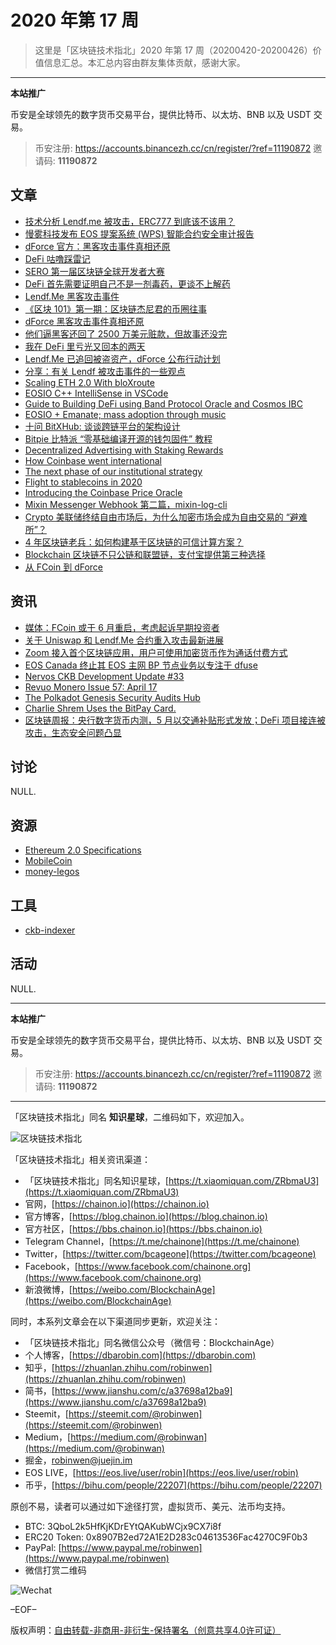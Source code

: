 # 2020 年第 17 周

> 这里是「区块链技术指北」2020 年第 17 周（20200420-20200426）价值信息汇总。本汇总内容由群友集体贡献，感谢大家。

***

**本站推广**

币安是全球领先的数字货币交易平台，提供比特币、以太坊、BNB 以及 USDT 交易。

> 币安注册: https://accounts.binancezh.cc/cn/register/?ref=11190872
> 邀请码: **11190872**

## 文章

* [技术分析 Lendf.me 被攻击，ERC777 到底该不该用？](https://bbs.chainon.io/d/5585)
* [慢雾科技发布 EOS 提案系统 (WPS) 智能合约安全审计报告](https://bbs.chainon.io/d/5586)
* [dForce 官方：黑客攻击事件真相还原](https://bbs.chainon.io/d/5587)
* [DeFi 咕噜踩雷记](https://bbs.chainon.io/d/5588)
* [SERO 第一届区块链全球开发者大赛](https://bbs.chainon.io/d/5589)
* [DeFi 首先需要证明自己不是一剂毒药，更谈不上解药](https://bbs.chainon.io/d/5590)
* [Lendf.Me 黑客攻击事件](https://bbs.chainon.io/d/5591)
* [《区块 101》第一期：区块链杰尼君的币圈往事](https://bbs.chainon.io/d/5592)
* [dForce 黑客攻击事件真相还原](https://bbs.chainon.io/d/5594)
* [他们逼黑客还回了 2500 万美元赃款，但故事还没完](https://bbs.chainon.io/d/5595)
* [我在 DeFi 里亏光又回本的两天](https://bbs.chainon.io/d/5596)
* [Lendf.Me 已追回被盗资产，dForce 公布行动计划](https://bbs.chainon.io/d/5597)
* [分享：有关 Lendf 被攻击事件的一些观点](https://bbs.chainon.io/d/5598)
* [Scaling ETH 2.0 With bloXroute](https://bbs.chainon.io/d/5601)
* [EOSIO C++ IntelliSense in VSCode](https://bbs.chainon.io/d/5602)
* [Guide to Building DeFi using Band Protocol Oracle and Cosmos IBC](https://bbs.chainon.io/d/5603)
* [EOSIO + Emanate; mass adoption through music](https://bbs.chainon.io/d/5604)
* [十问 BitXHub: 谈谈跨链平台的架构设计](https://bbs.chainon.io/d/5605)
* [Bitpie 比特派 “零基础编译开源的钱包固件” 教程](https://bbs.chainon.io/d/5608)
* [Decentralized Advertising with Staking Rewards](https://bbs.chainon.io/d/5609)
* [How Coinbase went international](https://bbs.chainon.io/d/5611)
* [The next phase of our institutional strategy](https://bbs.chainon.io/d/5612)
* [Flight to stablecoins in 2020](https://bbs.chainon.io/d/5613)
* [Introducing the Coinbase Price Oracle](https://bbs.chainon.io/d/5614)
* [Mixin Messenger Webhook 第二篇，mixin-log-cli](https://bbs.chainon.io/d/5616)
* [Crypto 美联储终结自由市场后，为什么加密市场会成为自由交易的 “避难所”？](https://bbs.chainon.io/d/5617)
* [4 年区块链老兵：如何构建基于区块链的可信计算方案？](https://bbs.chainon.io/d/5618)
* [Blockchain 区块链不只公链和联盟链，支付宝提供第三种选择](https://bbs.chainon.io/d/5619)
* [从 FCoin 到 dForce](https://bbs.chainon.io/d/5625)

## 资讯

* [媒体：FCoin 或于 6 月重启，考虑起诉早期投资者](https://bbs.chainon.io/d/5584)
* [关于 Uniswap 和 Lendf.Me 合约重入攻击最新进展](https://bbs.chainon.io/d/5593)
* [Zoom 接入首个区块链应用，用户可使用加密货币作为通话付费方式](https://bbs.chainon.io/d/5599)
* [EOS Canada 终止其 EOS 主网 BP 节点业务以专注于 dfuse](https://bbs.chainon.io/d/5600)
* [Nervos CKB Development Update #33](https://bbs.chainon.io/d/5606)
* [Revuo Monero Issue 57: April 17](https://bbs.chainon.io/d/5607)
* [The Polkadot Genesis Security Audits Hub](https://bbs.chainon.io/d/5610)
* [Charlie Shrem Uses the BitPay Card.](https://bbs.chainon.io/d/5615)
* [区块链周报：央行数字货币内测，5 月以交通补贴形式发放；DeFi 项目接连被攻击，生态安全问题凸显](https://bbs.chainon.io/d/5620)

## 讨论

NULL.

## 资源

* [Ethereum 2.0 Specifications](https://bbs.chainon.io/d/5621)
* [MobileCoin](https://bbs.chainon.io/d/5623)
* [money-legos](https://bbs.chainon.io/d/5624)

## 工具

* [ckb-indexer](https://bbs.chainon.io/d/5622)

## 活动

NULL.

***

**本站推广**

币安是全球领先的数字货币交易平台，提供比特币、以太坊、BNB 以及 USDT 交易。

> 币安注册: https://accounts.binancezh.cc/cn/register/?ref=11190872
> 邀请码: **11190872**

***

「区块链技术指北」同名 **知识星球**，二维码如下，欢迎加入。

![区块链技术指北](https://cdn.dbarobin.com/3YzonTR.png)

「区块链技术指北」相关资讯渠道：

* 「区块链技术指北」同名知识星球，[https://t.xiaomiquan.com/ZRbmaU3](https://t.xiaomiquan.com/ZRbmaU3)
* 官网，[https://chainon.io](https://chainon.io)
* 官方博客，[https://blog.chainon.io](https://blog.chainon.io)
* 官方社区，[https://bbs.chainon.io](https://bbs.chainon.io)
* Telegram Channel，[https://t.me/chainone](https://t.me/chainone)
* Twitter，[https://twitter.com/bcageone](https://twitter.com/bcageone)
* Facebook，[https://www.facebook.com/chainone.org](https://www.facebook.com/chainone.org)
* 新浪微博，[https://weibo.com/BlockchainAge](https://weibo.com/BlockchainAge)

同时，本系列文章会在以下渠道同步更新，欢迎关注：

* 「区块链技术指北」同名微信公众号（微信号：BlockchainAge）
* 个人博客，[https://dbarobin.com](https://dbarobin.com)
* 知乎，[https://zhuanlan.zhihu.com/robinwen](https://zhuanlan.zhihu.com/robinwen)
* 简书，[https://www.jianshu.com/c/a37698a12ba9](https://www.jianshu.com/c/a37698a12ba9)
* Steemit，[https://steemit.com/@robinwen](https://steemit.com/@robinwen)
* Medium，[https://medium.com/@robinwan](https://medium.com/@robinwan)
* 掘金，[robinwen@juejin.im](https://juejin.im/user/5673ccae60b2260ee435f89a/posts)
* EOS LIVE，[https://eos.live/user/robin](https://eos.live/user/robin)
* 币乎，[https://bihu.com/people/22207](https://bihu.com/people/22207)

原创不易，读者可以通过如下途径打赏，虚拟货币、美元、法币均支持。

* BTC: 3QboL2k5HfKjKDrEYtQAKubWCjx9CX7i8f
* ERC20 Token: 0x8907B2ed72A1E2D283c04613536Fac4270C9F0b3
* PayPal: [https://www.paypal.me/robinwen](https://www.paypal.me/robinwen)
* 微信打赏二维码

![Wechat](https://cdn.dbarobin.com/SzoNl5b.jpg)

–EOF–

版权声明：[自由转载-非商用-非衍生-保持署名（创意共享4.0许可证）](http://creativecommons.org/licenses/by-nc-nd/4.0/deed.zh)